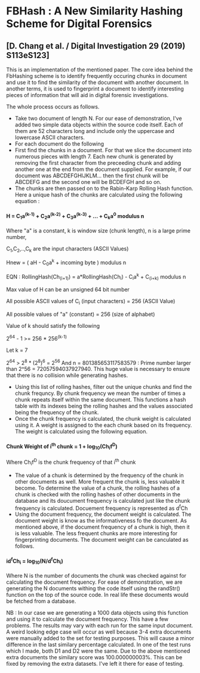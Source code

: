 # FBHash : A New Similarity Hashing Scheme for Digital Forensics 
## [D. Chang et al. / Digital Investigation 29 (2019) S113eS123]

This is an implementation of the mentioned paper. The core idea behind the FbHashing scheme is to identify frequently occuring
chunks in document and use it to find the similarity of the document with another document. In another terms, it is used to 
fingerprint a document to identify interesting pieces of information that will aid in digital forensic investigations. 

The whole process occurs as follows.
- Take two document of length N. For our ease of demonstration, I've added two simple data objects within the source code itself.
Each of them are 52 characters long and include only the uppercase and lowercase ASCII characters. 
- For each document do the following
- First find the chunks in a document. For that we slice the document into numerous pieces with length 7. Each new chunk is generated by removing the first character from the preceeding chunk and adding another one at the end from the document supplied. For example, if our document was ABCDEFGHIJKLM... then the first chunk will be ABCDEFG and the second one will be BCDEFGH and so on. 
- The chunks are then passed on to the Rabin-Karp Rolling Hash function. Here a unique hash of the chunks are calculated using the following equation : 

#### H = C<sub>1</sub>a<sup>(k-1)</sup> + C<sub>2</sub>a<sup>(k-2)</sup> + C<sub>3</sub>a<sup>(k-3)</sup> + ... + C<sub>k</sub>a<sup>0</sup> modulus n
Where "a" is a constant, k is window size (chunk length), n is a large prime number, 

C<sub>1</sub>,C<sub>2</sub>,..,C<sub>k</sub> are the input characters (ASCII Values)

Hnew = ( aH - C<sub>0</sub>a<sup>k</sup> + incoming byte ) modulus n

EQN : RollingHash(Ch<sub>(i+1)</sub>) = a*RollingHash(Ch<sub>i</sub>) - C<sub>i</sub>a<sup>k</sup> + C<sub>(i+k)</sub> modulus n

Max value of H can be an unsigned 64 bit number

All possible ASCII values of C<sub>i</sub> (input characters) = 256 (ASCII Value)

All possible values of "a" (constant) = 256 (size of alphabet)

Value of k should satisfy the following

   2<sup>64</sup> - 1 >= 256 * 256<sup>(k-1)</sup>

Let k = 7

   2<sup>64</sup> > 2<sup>8</sup> * (2<sup>8</sup>)<sup>6</sup> = 2<sup>56</sup>
And n = 801385653117583579  :  Prime number larger than 2^56 = 72057594037927940. This huge value is necessary to ensure that there is no collision while generating hashes. 

- Using this list of rolling hashes, filter out the unique chunks and find the chunk frequncy. By chunk frequency we mean the number of times a chunk repeats itself within the same document. This functions a hash table with its indexes being the rolling hashes and the values associated being the frequency of the chunk.
- Once the chunk frequency is calculated, the chunk weight is calculated using it. A weight is assigned to the each chunk based on its frequency. The weight is calculated using the following equation.

#### Chunk Weight of i<sup>th</sup> chunk = 1 + log<sub>10</sub>(Ch<sub>i</sub>f<sup>D</sup>)

Where Ch<sub>i</sub>f<sup>D</sup> is the chunk frequency of that i<sup>th</sup> chunk

- The value of a chunk is determined by the frequency of the chunk in other documents as well. More frequent the chunk is, less valuable it become. To determine the value of a chunk, the rolling hashes of a chunk is checked with the rolling hashes of other documents in the database and its doucument frequency is calculated just like the chunk frequency is calculated.
Docuement frequency is represented as d<sup>f</sup>Ch
- Using the document frequency, the document weight is calculated. The document weight is know as the informativeness fo the document. As mentioned above, if the document frequency of a chunk is high, then it is less valuable. The less frequent chunks are more interesting for fingerprinting documents. The document weight can be canculated as follows.

#### id<sup>f</sup>Ch<sub>i</sub> = log<sub>10</sub>(N/d<sup>f</sup>Ch<sub>i</sub>)
Where N is the number of documents the chunk was checked against for calculating the document frequency. For ease of demonstration, we are generating the N documents withing the code itself using the randStr() function on the top of the source code. In real life these documents would be fetched from a database. 

NB : In our case we are generating a 1000 data objects using this function and using it to calculate the document frequency. This have a few problems. The results may vary with each run for the same input document. A weird looking edge case will occur as well because 3-4 extra documents were manually added to the set for testing purposes. This will cause a minor difference in the last similary percentage calculated. In one of the test runs which I made, both D1 and D2 were the same. Due to the above mentioned extra documents the similary score was 100.000000003%. This can be fixed by removing the extra datasets. I've left it there for ease of testing.
